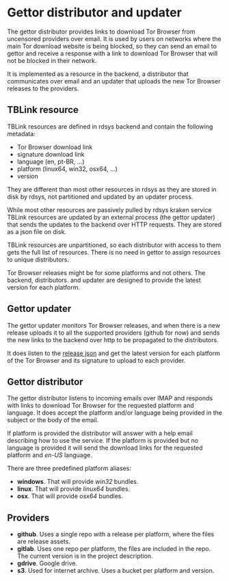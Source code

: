 Gettor distributor and updater
===============================

The gettor distributor provides links to download Tor Browser
from uncensored providers over email. It is used by users on networks where 
the main Tor download website is being blocked, so they can send an email to 
gettor and receive a response with a link to download Tor Browser that will 
not be blocked in their network.

It is implemented as a resource in the backend, a distributor that
communicates over email and an updater that uploads the new Tor Browser 
releases to the providers.

TBLink resource
---------------

TBLink resources are defined in rdsys backend and contain the following
metadata:

* Tor Browser download link
* signature download link
* language (en, pt-BR, ...)
* platform (linux64, win32, osx64, ...)
* version

They are different than most other resources in rdsys as they are stored in 
disk by rdsys, not partitioned and updated by an updater process.

While most other resources are passively pulled by rdsys kraken service TBLink 
resources are updated by an external process (the gettor updater) that sends 
the updates to the backend over HTTP requests. They are stored as a json file 
on disk.

TBLink resources are unpartitioned, so each distributor with access to them 
gets the full list of resources. There is no need in gettor to assign resources 
to unique distributors.

Tor Browser releases might be for some platforms and not others. The backend, 
distributors. and updater are designed to provide the latest version for 
each platform.

Gettor updater
--------------

The gettor updater monitors Tor Browser releases, and when there is a new 
release uploads it to all the supported providers (github for now) and 
sends the new links to the backend over http to be propagated to the 
distributors.

It does listen to the [release 
json](https://aus1.torproject.org/torbrowser/update_3/release/downloads.json) 
and get the latest version for each platform of the Tor Browser and its 
signature to upload to each provider.

Gettor distributor
------------------

The gettor distributor listens to incoming emails over IMAP and responds with 
links to download Tor Browser for the requested platform and language. 
It does accept the platform and/or language being provided in the subject or 
the body of the email.

If platform is provided the distributor will answer with a help email 
describing how to use the service. If the platform is provided but no language 
is provided it will send the download links for the requested platform and 
*en-US* language.

There are three predefined platform aliases:
* **windows**. That will provide *win32* bundles.
* **linux**. That will provide *linux64* bundles.
* **osx**. That will provide *osx64* bundles.

Providers
---------

* **github**. Uses a single repo with a release per platform, where the files 
  are release assets.
* **gitlab**. Uses one repo per platform, the files are included in the repo.
  The current version is in the project description.
* **gdrive**. Google drive.
* **s3**. Used for internet archive. Uses a bucket per platform and version.
